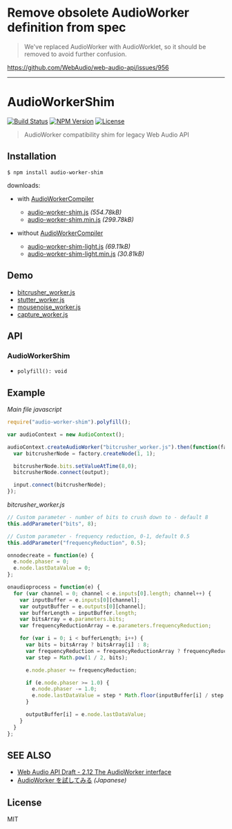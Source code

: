 # Remove obsolete AudioWorker definition from spec

> We've  replaced AudioWorker with AudioWorklet, so it should be removed to avoid further confusion.

https://github.com/WebAudio/web-audio-api/issues/956

---

# AudioWorkerShim
[![Build Status](http://img.shields.io/travis/mohayonao/audio-worker-shim.svg?style=flat-square)](https://travis-ci.org/mohayonao/audio-worker-shim)
[![NPM Version](http://img.shields.io/npm/v/audio-worker-shim.svg?style=flat-square)](https://www.npmjs.org/package/audio-worker-shim)
[![License](http://img.shields.io/badge/license-MIT-brightgreen.svg?style=flat-square)](http://mohayonao.mit-license.org/)

> AudioWorker compatibility shim for legacy Web Audio API

## Installation

```
$ npm install audio-worker-shim
```

downloads:
- with [AudioWorkerCompiler](https://github.com/mohayonao/audio-worker-compiler)
  - [audio-worker-shim.js](https://raw.githubusercontent.com/mohayonao/audio-worker-shim/master/build/audio-worker-shim.js) _(554.78kB)_
  - [audio-worker-shim.min.js](https://raw.githubusercontent.com/mohayonao/audio-worker-shim/master/build/audio-worker-shim.min.js) _(299.78kB)_


- without [AudioWorkerCompiler](https://github.com/mohayonao/audio-worker-compiler)
  - [audio-worker-shim-light.js](https://raw.githubusercontent.com/mohayonao/audio-worker-shim/master/build/audio-worker-shim-light.js) _(69.11kB)_
  - [audio-worker-shim-light.min.js](https://raw.githubusercontent.com/mohayonao/audio-worker-shim/master/build/audio-worker-shim-light.min.js) _(30.81kB)_

## Demo
- [bitcrusher_worker.js](http://mohayonao.github.io/audio-worker-shim/examples/bitcrusher.html)
- [stutter_worker.js](http://mohayonao.github.io/audio-worker-shim/examples/stutter.html)
- [mousenoise_worker.js](http://mohayonao.github.io/audio-worker-shim/examples/mousenoise.html)
- [capture_worker.js](http://mohayonao.github.io/audio-worker-shim/examples/capture.html)

## API
### AudioWorkerShim
- `polyfill(): void`

## Example

*Main file javascript*

```js
require("audio-worker-shim").polyfill();

var audioContext = new AudioContext();

audioContext.createAudioWorker("bitcrusher_worker.js").then(function(factory) {
  var bitcrusherNode = factory.createNode(1, 1);

  bitcrusherNode.bits.setValueAtTime(8,0);
  bitcrusherNode.connect(output);

  input.connect(bitcrusherNode);
});
```

*bitcrusher_worker.js*

```js
// Custom parameter - number of bits to crush down to - default 8
this.addParameter("bits", 8);

// Custom parameter - frequency reduction, 0-1, default 0.5
this.addParameter("frequencyReduction", 0.5);

onnodecreate = function(e) {
  e.node.phaser = 0;
  e.node.lastDataValue = 0;
};

onaudioprocess = function(e) {
  for (var channel = 0; channel < e.inputs[0].length; channel++) {
    var inputBuffer = e.inputs[0][channel];
    var outputBuffer = e.outputs[0][channel];
    var bufferLength = inputBuffer.length;
    var bitsArray = e.parameters.bits;
    var frequencyReductionArray = e.parameters.frequencyReduction;

    for (var i = 0; i < bufferLength; i++) {
      var bits = bitsArray ? bitsArray[i] : 8;
      var frequencyReduction = frequencyReductionArray ? frequencyReductionArray[i] : 0.5;
      var step = Math.pow(1 / 2, bits);

      e.node.phaser += frequencyReduction;

      if (e.node.phaser >= 1.0) {
        e.node.phaser -= 1.0;
        e.node.lastDataValue = step * Math.floor(inputBuffer[i] / step + 0.5);
      }

      outputBuffer[i] = e.node.lastDataValue;
    }
  }
};
```

## SEE ALSO

- [Web Audio API Draft - 2.12 The AudioWorker interface](http://webaudio.github.io/web-audio-api/#AudioWorker)
- [AudioWorker を試してみる](http://qiita.com/mohayonao/items/ce357230946cfa2303c2) _(Japanese)_

## License

MIT

